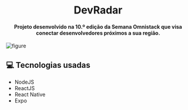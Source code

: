 <h1 align="center">DevRadar</h1>

<h4 align="center">
	Projeto desenvolvido na 10.º edição da Semana Omnistack que visa conectar desenvolvedores próximos a sua região.
</h4>

![figure](https://imgur.com/a/oYer6zb "figure")

## :computer: Tecnologias usadas

* NodeJS
* ReactJS
* React Native
* Expo
